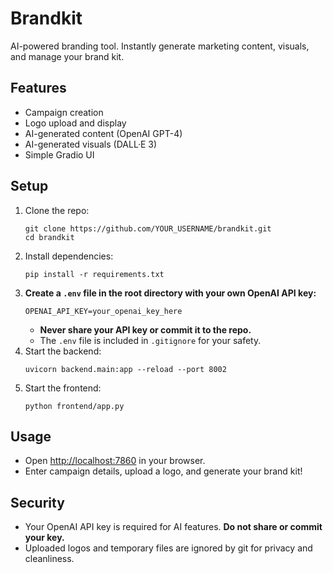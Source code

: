 # Brandkit

AI-powered branding tool. Instantly generate marketing content, visuals, and manage your brand kit.

## Features

- Campaign creation
- Logo upload and display
- AI-generated content (OpenAI GPT-4)
- AI-generated visuals (DALL·E 3)
- Simple Gradio UI

## Setup

1. Clone the repo:
   ```
   git clone https://github.com/YOUR_USERNAME/brandkit.git
   cd brandkit
   ```
2. Install dependencies:
   ```
   pip install -r requirements.txt
   ```
3. **Create a `.env` file in the root directory with your own OpenAI API key:**
   ```
   OPENAI_API_KEY=your_openai_key_here
   ```
   - **Never share your API key or commit it to the repo.**
   - The `.env` file is included in `.gitignore` for your safety.
4. Start the backend:
   ```
   uvicorn backend.main:app --reload --port 8002
   ```
5. Start the frontend:
   ```
   python frontend/app.py
   ```

## Usage

- Open [http://localhost:7860](http://localhost:7860) in your browser.
- Enter campaign details, upload a logo, and generate your brand kit!

## Security

- Your OpenAI API key is required for AI features. **Do not share or commit your key.**
- Uploaded logos and temporary files are ignored by git for privacy and cleanliness. 
